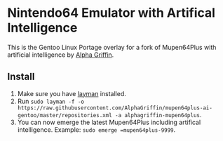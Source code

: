 # Nintendo64 Emulator with Artifical Intelligence

This is the Gentoo Linux Portage overlay for a fork of Mupen64Plus with artificial intelligence by [Alpha Griffin][ag].

## Install

1. Make sure you have [layman][layman] installed.
2. Run `sudo layman -f -o https://raw.githubusercontent.com/AlphaGriffin/mupen64plus-ai-gentoo/master/repositories.xml -a alphagriffin-mupen64plus`.
3. You can now emerge the latest Mupen64Plus including artifical intelligence. Example: `sudo emerge =mupen64plus-9999`.

[ag]: http://alphagriffin.com
[layman]: http://wiki.gentoo.org/wiki/Layman

